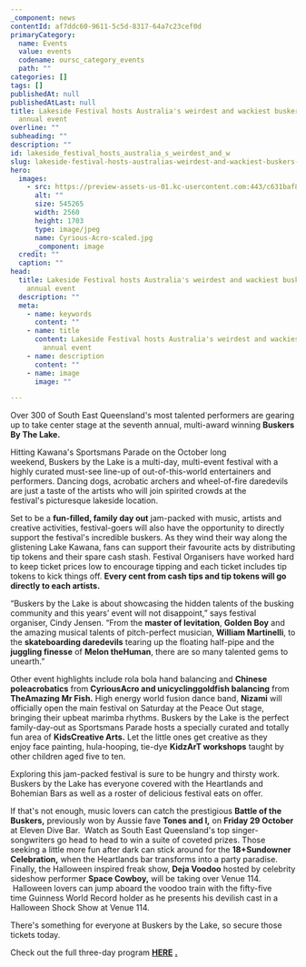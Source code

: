 ```yaml
---
_component: news
contentId: af7ddc60-9611-5c5d-8317-64a7c23cef0d
primaryCategory:
  name: Events
  value: events
  codename: oursc_category_events
  path: ""
categories: []
tags: []
publishedAt: null
publishedAtLast: null
title: Lakeside Festival hosts Australia's weirdest and wackiest buskers for
  annual event
overline: ""
subheading: ""
description: ""
id: lakeside_festival_hosts_australia_s_weirdest_and_w
slug: lakeside-festival-hosts-australias-weirdest-and-wackiest-buskers-for-annual-event
hero:
  images:
    - src: https://preview-assets-us-01.kc-usercontent.com:443/c631baf8-1b46-001f-580c-d0001b68b4a8/3872b846-eb6d-48dd-b03e-12115044f18f/Cyrious-Acro-scaled.jpg
      alt: ""
      size: 545265
      width: 2560
      height: 1703
      type: image/jpeg
      name: Cyrious-Acro-scaled.jpg
      _component: image
  credit: ""
  caption: ""
head:
  title: Lakeside Festival hosts Australia's weirdest and wackiest buskers for
    annual event
  description: ""
  meta:
    - name: keywords
      content: ""
    - name: title
      content: Lakeside Festival hosts Australia's weirdest and wackiest buskers for
        annual event
    - name: description
      content: ""
    - name: image
      image: ""

---
```

Over 300 of South East Queensland's most talented performers are gearing up to take center stage at the seventh annual, multi-award winning **Buskers By The Lake.**

Hitting Kawana's Sportsmans Parade on the October long weekend, Buskers by the Lake is a multi-day, multi-event festival with a highly curated must-see line-up of out-of-this-world entertainers and performers. Dancing dogs, acrobatic archers and wheel-of-fire daredevils are just a taste of the artists who will join spirited crowds at the festival's picturesque lakeside location.

Set to be a **fun-filled, family day out** jam-packed with music, artists and creative activities, festival-goers will also have the opportunity to directly support the festival's incredible buskers. As they wind their way along the glistening Lake Kawana, fans can support their favourite acts by distributing tip tokens and their spare cash stash. Festival Organisers have worked hard to keep ticket prices low to encourage tipping and each ticket includes tip tokens to kick things off. **Every cent from cash tips and tip tokens will go directly to each artists.**

“Buskers by the Lake is about showcasing the hidden talents of the busking community and this years’ event will not disappoint,” says festival organiser, Cindy Jensen. “From the **master of levitation**, **Golden Boy** and the amazing musical talents of pitch-perfect musician, **William Martinelli**, to the **skateboarding daredevils** tearing up the floating half-pipe and the **juggling finesse** of **Melon theHuman**, there are so many talented gems to unearth.”

Other event highlights include rola bola hand balancing and **Chinese poleacrobatics** from **CyriousAcro and unicyclinggoldfish balancing** from **TheAmazing Mr Fish.** High energy world fusion dance band, **Nizami** will officially open the main festival on Saturday at the Peace Out stage, bringing their upbeat marimba rhythms. Buskers by the Lake is the perfect family-day-out as Sportsmans Parade hosts a specially curated and totally fun area of **KidsCreative Arts.** Let the little ones get creative as they enjoy face painting, hula-hooping, tie-dye **KidzArT workshops** taught by other children aged five to ten.

Exploring this jam-packed festival is sure to be hungry and thirsty work. Buskers by the Lake has everyone covered with the Heartlands and Bohemian Bars as well as a roster of delicious festival eats on offer. 

If that's not enough, music lovers can catch the prestigious **Battle of the Buskers,** previously won by Aussie fave **Tones and I,** on **Friday 29 October** at Eleven Dive Bar.  Watch as South East Queensland's top singer-songwriters go head to head to win a suite of coveted prizes. Those seeking a little more fun after dark can stick around for the **18+Sundowner Celebration,** when the Heartlands bar transforms into a party paradise. Finally, the Halloween inspired freak show, **Deja Voodoo** hosted by celebrity sideshow performer **Space Cowboy,** will be taking over Venue 114.  Halloween lovers can jump aboard the voodoo train with the fifty-five time Guinness World Record holder as he presents his devilish cast in a Halloween Shock Show at Venue 114.  

There's something for everyone at Buskers by the Lake, so secure those tickets today. 

Check out the full three-day program [**HERE**](https://protect-au.mimecast.com/s/H58ICwV1xPCLozv7cKvZyb?domain=gyrostream.us17.list-manage.com) [**.**](https://protect-au.mimecast.com/s/qac7CxngyQUJZ4LyIRmqyS?domain=gyrostream.us17.list-manage.com)
